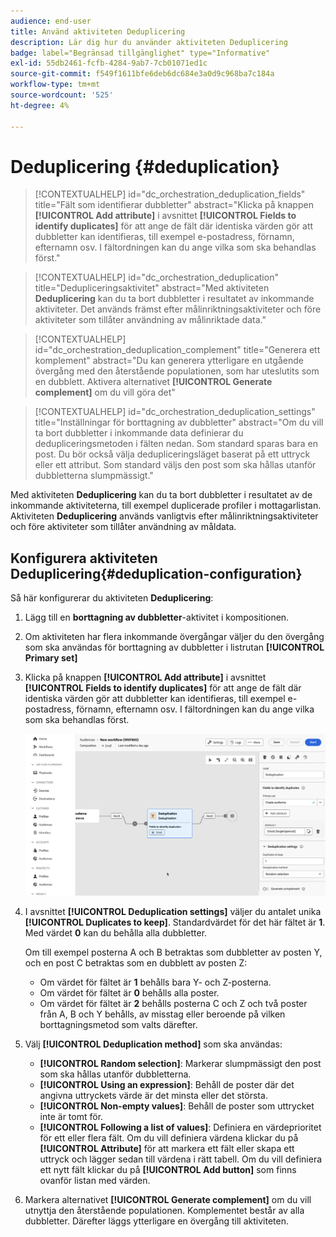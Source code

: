```yaml
---
audience: end-user
title: Använd aktiviteten Deduplicering
description: Lär dig hur du använder aktiviteten Deduplicering
badge: label="Begränsad tillgänglighet" type="Informative"
exl-id: 55db2461-fcfb-4284-9ab7-7cb01071ed1c
source-git-commit: f549f1611bfe6deb6dc684e3a0d9c968ba7c184a
workflow-type: tm+mt
source-wordcount: '525'
ht-degree: 4%

---
```


# Deduplicering {#deduplication}

>[!CONTEXTUALHELP]
>id="dc_orchestration_deduplication_fields"
>title="Fält som identifierar dubbletter"
>abstract="Klicka på knappen **[!UICONTROL Add attribute]** i avsnittet **[!UICONTROL Fields to identify duplicates]** för att ange de fält där identiska värden gör att dubbletter kan identifieras, till exempel e-postadress, förnamn, efternamn osv. I fältordningen kan du ange vilka som ska behandlas först."

>[!CONTEXTUALHELP]
>id="dc_orchestration_deduplication"
>title="Dedupliceringsaktivitet"
>abstract="Med aktiviteten **Deduplicering** kan du ta bort dubbletter i resultatet av inkommande aktiviteter. Det används främst efter målinriktningsaktiviteter och före aktiviteter som tillåter användning av målinriktade data."

>[!CONTEXTUALHELP]
>id="dc_orchestration_deduplication_complement"
>title="Generera ett komplement"
>abstract="Du kan generera ytterligare en utgående övergång med den återstående populationen, som har uteslutits som en dubblett. Aktivera alternativet **[!UICONTROL Generate complement]** om du vill göra det"

>[!CONTEXTUALHELP]
>id="dc_orchestration_deduplication_settings"
>title="Inställningar för borttagning av dubbletter"
>abstract="Om du vill ta bort dubbletter i inkommande data definierar du dedupliceringsmetoden i fälten nedan. Som standard sparas bara en post. Du bör också välja dedupliceringsläget baserat på ett uttryck eller ett attribut. Som standard väljs den post som ska hållas utanför dubbletterna slumpmässigt."

Med aktiviteten **Deduplicering** kan du ta bort dubbletter i resultatet av de inkommande aktiviteterna, till exempel duplicerade profiler i mottagarlistan. Aktiviteten **Deduplicering** används vanligtvis efter målinriktningsaktiviteter och före aktiviteter som tillåter användning av måldata.

## Konfigurera aktiviteten Deduplicering{#deduplication-configuration}

Så här konfigurerar du aktiviteten **Deduplicering**:

1. Lägg till en **borttagning av dubbletter**-aktivitet i kompositionen.

1. Om aktiviteten har flera inkommande övergångar väljer du den övergång som ska användas för borttagning av dubbletter i listrutan **[!UICONTROL Primary set]**

1. Klicka på knappen **[!UICONTROL Add attribute]** i avsnittet **[!UICONTROL Fields to identify duplicates]** för att ange de fält där identiska värden gör att dubbletter kan identifieras, till exempel e-postadress, förnamn, efternamn osv. I fältordningen kan du ange vilka som ska behandlas först.

   ![](../assets/deduplication.png)

1. I avsnittet **[!UICONTROL Deduplication settings]** väljer du antalet unika **[!UICONTROL Duplicates to keep]**. Standardvärdet för det här fältet är **1**. Med värdet **0** kan du behålla alla dubbletter.

   Om till exempel posterna A och B betraktas som dubbletter av posten Y, och en post C betraktas som en dubblett av posten Z:

   * Om värdet för fältet är **1** behålls bara Y- och Z-posterna.
   * Om värdet för fältet är **0** behålls alla poster.
   * Om värdet för fältet är **2** behålls posterna C och Z och två poster från A, B och Y behålls, av misstag eller beroende på vilken borttagningsmetod som valts därefter.

1. Välj **[!UICONTROL Deduplication method]** som ska användas:

   * **[!UICONTROL Random selection]**: Markerar slumpmässigt den post som ska hållas utanför dubbletterna.
   * **[!UICONTROL Using an expression]**: Behåll de poster där det angivna uttryckets värde är det minsta eller det största.
   * **[!UICONTROL Non-empty values]**: Behåll de poster som uttrycket inte är tomt för.
   * **[!UICONTROL Following a list of values]**: Definiera en värdeprioritet för ett eller flera fält. Om du vill definiera värdena klickar du på **[!UICONTROL Attribute]** för att markera ett fält eller skapa ett uttryck och lägger sedan till värdena i rätt tabell. Om du vill definiera ett nytt fält klickar du på **[!UICONTROL Add button]** som finns ovanför listan med värden.

1. Markera alternativet **[!UICONTROL Generate complement]** om du vill utnyttja den återstående populationen. Komplementet består av alla dubbletter. Därefter läggs ytterligare en övergång till aktiviteten.

<!--
## Example{#deduplication-example}

In the following example, use a deduplication activity to exclude duplicates from the target before sending a delivery. The identified duplicated profiles are added to a dedicated audience that can be reused if necessary. Choose the **Email** address to identify the duplicates. Keep 1 entry and select the **Random** deduplication method.

![](../assets/workflow-deduplication-example.png)
-->
